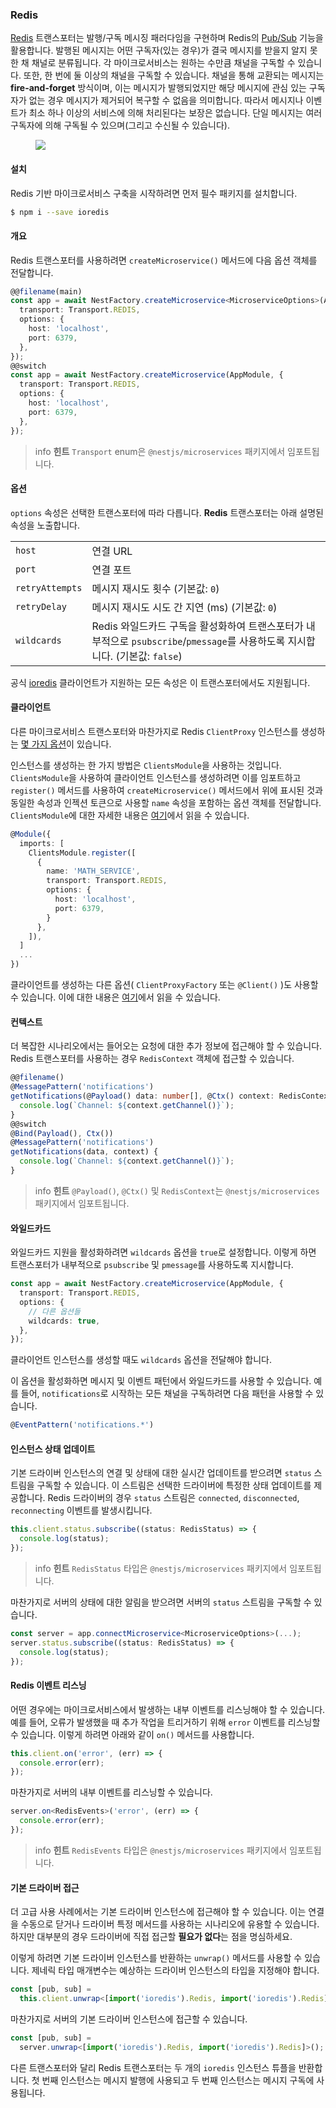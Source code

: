 ### Redis

[Redis](https://redis.io/) 트랜스포터는 발행/구독 메시징 패러다임을 구현하며 Redis의 [Pub/Sub](https://redis.io/topics/pubsub) 기능을 활용합니다. 발행된 메시지는 어떤 구독자(있는 경우)가 결국 메시지를 받을지 알지 못한 채 채널로 분류됩니다. 각 마이크로서비스는 원하는 수만큼 채널을 구독할 수 있습니다. 또한, 한 번에 둘 이상의 채널을 구독할 수 있습니다. 채널을 통해 교환되는 메시지는 **fire-and-forget** 방식이며, 이는 메시지가 발행되었지만 해당 메시지에 관심 있는 구독자가 없는 경우 메시지가 제거되어 복구할 수 없음을 의미합니다. 따라서 메시지나 이벤트가 최소 하나 이상의 서비스에 의해 처리된다는 보장은 없습니다. 단일 메시지는 여러 구독자에 의해 구독될 수 있으며(그리고 수신될 수 있습니다).

<figure><img class="illustrative-image" src="/assets/Redis_1.png" /></figure>

#### 설치

Redis 기반 마이크로서비스 구축을 시작하려면 먼저 필수 패키지를 설치합니다.

```bash
$ npm i --save ioredis
```

#### 개요

Redis 트랜스포터를 사용하려면 `createMicroservice()` 메서드에 다음 옵션 객체를 전달합니다.

```typescript
@@filename(main)
const app = await NestFactory.createMicroservice<MicroserviceOptions>(AppModule, {
  transport: Transport.REDIS,
  options: {
    host: 'localhost',
    port: 6379,
  },
});
@@switch
const app = await NestFactory.createMicroservice(AppModule, {
  transport: Transport.REDIS,
  options: {
    host: 'localhost',
    port: 6379,
  },
});
```

> info **힌트** `Transport` enum은 `@nestjs/microservices` 패키지에서 임포트됩니다.

#### 옵션

`options` 속성은 선택한 트랜스포터에 따라 다릅니다. **Redis** 트랜스포터는 아래 설명된 속성을 노출합니다.

<table>
  <tr>
    <td><code>host</code></td>
    <td>연결 URL</td>
  </tr>
  <tr>
    <td><code>port</code></td>
    <td>연결 포트</td>
  </tr>
  <tr>
    <td><code>retryAttempts</code></td>
    <td>메시지 재시도 횟수 (기본값: <code>0</code>)</td>
  </tr>
  <tr>
    <td><code>retryDelay</code></td>
    <td>메시지 재시도 시도 간 지연 (ms) (기본값: <code>0</code>)</td>
  </tr>
   <tr>
    <td><code>wildcards</code></td>
    <td>Redis 와일드카드 구독을 활성화하여 트랜스포터가 내부적으로 <code>psubscribe</code>/<code>pmessage</code>를 사용하도록 지시합니다. (기본값: <code>false</code>)</td>
  </tr>
</table>

공식 [ioredis](https://redis.github.io/ioredis/index.html#RedisOptions) 클라이언트가 지원하는 모든 속성은 이 트랜스포터에서도 지원됩니다.

#### 클라이언트

다른 마이크로서비스 트랜스포터와 마찬가지로 Redis `ClientProxy` 인스턴스를 생성하는 <a href="https://docs.nestjs.com/microservices/basics#client">몇 가지 옵션</a>이 있습니다.

인스턴스를 생성하는 한 가지 방법은 `ClientsModule`을 사용하는 것입니다. `ClientsModule`을 사용하여 클라이언트 인스턴스를 생성하려면 이를 임포트하고 `register()` 메서드를 사용하여 `createMicroservice()` 메서드에서 위에 표시된 것과 동일한 속성과 인젝션 토큰으로 사용할 `name` 속성을 포함하는 옵션 객체를 전달합니다. `ClientsModule`에 대한 자세한 내용은 <a href="https://docs.nestjs.com/microservices/basics#client">여기</a>에서 읽을 수 있습니다.

```typescript
@Module({
  imports: [
    ClientsModule.register([
      {
        name: 'MATH_SERVICE',
        transport: Transport.REDIS,
        options: {
          host: 'localhost',
          port: 6379,
        }
      },
    ]),
  ]
  ...
})
```

클라이언트를 생성하는 다른 옵션( `ClientProxyFactory` 또는 `@Client()` )도 사용할 수 있습니다. 이에 대한 내용은 <a href="https://docs.nestjs.com/microservices/basics#client">여기</a>에서 읽을 수 있습니다.

#### 컨텍스트

더 복잡한 시나리오에서는 들어오는 요청에 대한 추가 정보에 접근해야 할 수 있습니다. Redis 트랜스포터를 사용하는 경우 `RedisContext` 객체에 접근할 수 있습니다.

```typescript
@@filename()
@MessagePattern('notifications')
getNotifications(@Payload() data: number[], @Ctx() context: RedisContext) {
  console.log(`Channel: ${context.getChannel()}`);
}
@@switch
@Bind(Payload(), Ctx())
@MessagePattern('notifications')
getNotifications(data, context) {
  console.log(`Channel: ${context.getChannel()}`);
}
```

> info **힌트** `@Payload()`, `@Ctx()` 및 `RedisContext`는 `@nestjs/microservices` 패키지에서 임포트됩니다.

#### 와일드카드

와일드카드 지원을 활성화하려면 `wildcards` 옵션을 `true`로 설정합니다. 이렇게 하면 트랜스포터가 내부적으로 `psubscribe` 및 `pmessage`를 사용하도록 지시합니다.

```typescript
const app = await NestFactory.createMicroservice(AppModule, {
  transport: Transport.REDIS,
  options: {
    // 다른 옵션들
    wildcards: true,
  },
});
```

클라이언트 인스턴스를 생성할 때도 `wildcards` 옵션을 전달해야 합니다.

이 옵션을 활성화하면 메시지 및 이벤트 패턴에서 와일드카드를 사용할 수 있습니다. 예를 들어, `notifications`로 시작하는 모든 채널을 구독하려면 다음 패턴을 사용할 수 있습니다.

```typescript
@EventPattern('notifications.*')
```

#### 인스턴스 상태 업데이트

기본 드라이버 인스턴스의 연결 및 상태에 대한 실시간 업데이트를 받으려면 `status` 스트림을 구독할 수 있습니다. 이 스트림은 선택한 드라이버에 특정한 상태 업데이트를 제공합니다. Redis 드라이버의 경우 `status` 스트림은 `connected`, `disconnected`, `reconnecting` 이벤트를 발생시킵니다.

```typescript
this.client.status.subscribe((status: RedisStatus) => {
  console.log(status);
});
```

> info **힌트** `RedisStatus` 타입은 `@nestjs/microservices` 패키지에서 임포트됩니다.

마찬가지로 서버의 상태에 대한 알림을 받으려면 서버의 `status` 스트림을 구독할 수 있습니다.

```typescript
const server = app.connectMicroservice<MicroserviceOptions>(...);
server.status.subscribe((status: RedisStatus) => {
  console.log(status);
});
```

#### Redis 이벤트 리스닝

어떤 경우에는 마이크로서비스에서 발생하는 내부 이벤트를 리스닝해야 할 수 있습니다. 예를 들어, 오류가 발생했을 때 추가 작업을 트리거하기 위해 `error` 이벤트를 리스닝할 수 있습니다. 이렇게 하려면 아래와 같이 `on()` 메서드를 사용합니다.

```typescript
this.client.on('error', (err) => {
  console.error(err);
});
```

마찬가지로 서버의 내부 이벤트를 리스닝할 수 있습니다.

```typescript
server.on<RedisEvents>('error', (err) => {
  console.error(err);
});
```

> info **힌트** `RedisEvents` 타입은 `@nestjs/microservices` 패키지에서 임포트됩니다.

#### 기본 드라이버 접근

더 고급 사용 사례에서는 기본 드라이버 인스턴스에 접근해야 할 수 있습니다. 이는 연결을 수동으로 닫거나 드라이버 특정 메서드를 사용하는 시나리오에 유용할 수 있습니다. 하지만 대부분의 경우 드라이버에 직접 접근할 **필요가 없다**는 점을 명심하세요.

이렇게 하려면 기본 드라이버 인스턴스를 반환하는 `unwrap()` 메서드를 사용할 수 있습니다. 제네릭 타입 매개변수는 예상하는 드라이버 인스턴스의 타입을 지정해야 합니다.

```typescript
const [pub, sub] =
  this.client.unwrap<[import('ioredis').Redis, import('ioredis').Redis]>();
```

마찬가지로 서버의 기본 드라이버 인스턴스에 접근할 수 있습니다.

```typescript
const [pub, sub] =
  server.unwrap<[import('ioredis').Redis, import('ioredis').Redis]>();
```

다른 트랜스포터와 달리 Redis 트랜스포터는 두 개의 `ioredis` 인스턴스 튜플을 반환합니다. 첫 번째 인스턴스는 메시지 발행에 사용되고 두 번째 인스턴스는 메시지 구독에 사용됩니다.
